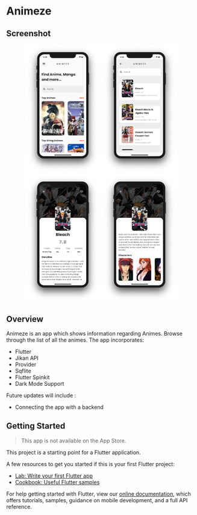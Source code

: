 # Animeze

## Screenshot

<p align="center">
  <img src="screenshots/Home.png" width="200">
  <img src="screenshots/Search.png" width="200">
  <img src="screenshots/AnimeDetails.png" width="200">
  <img src="screenshots/AnimeDetails2.png" width="200">
  <!-- <img src="screenshots/CharacterDetails.png" width="200"> -->
</p>

## Overview

Animeze is an app which shows information regarding Animes. Browse through the list of all the animes. The app incorporates:

- Flutter
- Jikan API
- Provider
- Sqflite
- Flutter Spinkit
- Dark Mode Support

Future updates will include :

- Connecting the app with a backend

## Getting Started

> This app is not available on the App Store.

This project is a starting point for a Flutter application.

A few resources to get you started if this is your first Flutter project:

- [Lab: Write your first Flutter app](https://flutter.dev/docs/get-started/codelab)
- [Cookbook: Useful Flutter samples](https://flutter.dev/docs/cookbook)

For help getting started with Flutter, view our
[online documentation](https://flutter.dev/docs), which offers tutorials,
samples, guidance on mobile development, and a full API reference.
